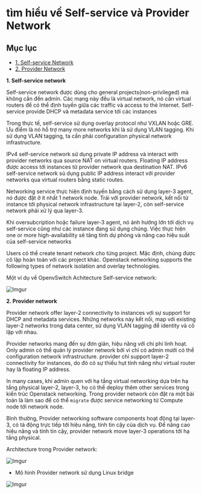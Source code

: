 # tìm hiểu về Self-service và Provider Network


## Mục lục

* [1. Self-service Network](#1)
* [2. Provider Network](#2)


<a name="1"></a>

**1. Self-service network**

Self-service network được dùng cho general projects(non-privileged) mà không cần đến admin. Các mạng này đều là virtual network, nó cần virtual routers để có thể định tuyến giữa các traffic và access to thẻ Internet. Self-service provide DHCP và metadata service tới các instances

Trong thực tế, self-service sử dụng overlay protocol như VXLAN hoặc GRE. Ưu điểm là nó hỗ trợ many more networks khi là sử dụng VLAN tagging. Khi sử dụng VLAN tagging, ta cần phải configuration physical network infrastructure.

IPv4 self-service network sử dụng private IP address và interact with provider networks qua source NAT on virtual routers. Floating IP address được access tới instances từ provider network  qua destination NAT. IPv6 self-service network sủ dụng public IP address interact với provider networks qua virtual routers bằng static routes.

Networking service thực hiện định tuyến bằng cách sử dụng layer-3 agent, nó được đặt ở ít nhất 1 network node. Trái với provider network, kết nối từ instance tới physical network infrastructure tại layer-2, còn self-service network phải xử lý qua layer-3.

Khi oversubcription hoặc failure layer-3 agent, nó ảnh hướng lớn tới dịch vụ self-service cũng như các instance đang sử dụng chúng. Việc thực hiện one or more high-availability sẽ tăng tính dự phòng và nâng cao hiệu suất của self-service networks

Users có thể create tenant network cho từng project. Mặc định, chúng được cô lập hoàn toàn với các project khác. Openstack networking supports the following types of network isolation and overlay technologies.

Một ví dụ về OpenvSwitch Achitecture Self-service network:

![Imgur](https://i.imgur.com/fGM3Fcl.png)



<a name="2"></a>

**2. Provider network**

Provider network offer layer-2 connectivity to instances với sự support for DHCP and metadata services. Những networks này kết nối, map với existing layer-2 networks trong data center, sử dụng VLAN tagging để identity và cô lập với nhau.


Provider networks mang đến sự đơn giản, hiệu năng với chi phí linh hoạt. Only admin có thể quản lý provider network bởi vì chỉ có admin mưới có thể configuration network infrastructure. provider chỉ support layer-2 connectivity for instances, do đó có sự thiếu hụt tính năng như virtual router hay là floating IP address.


In many cases, khi admin quen với hạ tầng virtual networking dựa trên hạ tầng physical layer-2, layer-3, họ có thể deploy thêm other services trong kiến trúc Openstack networking. Trong provider network còn đặt ra một bài toán là làm sao để có thể `migrate` được service networking từ Compute node tới network node.

Bình thường, Provider networking software components hoạt động tại layer-3, có tá động trực tiếp tới hiệu năng, tính tin cậy của dịch vụ. Để năng cao hiệu năng và tính tin cậy, provider network move layer-3 operations tới hạ tầng physical.


Architecture trong Provider network:


![Imgur](https://i.imgur.com/DDBE2Va.png)



- Mô hình Provider network sử dụng Linux bridge


![Imgur](https://i.imgur.com/8V1g57t.png)



